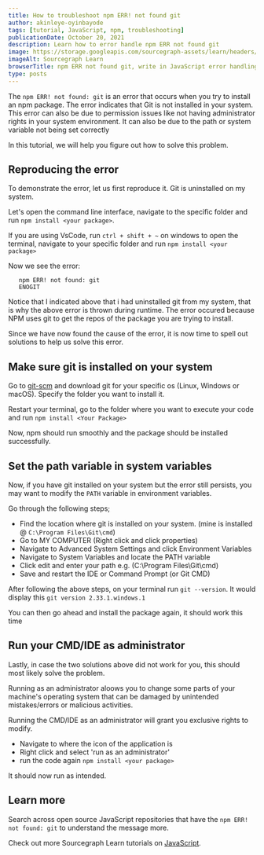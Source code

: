 ```yaml
---
title: How to troubleshoot npm ERR! not found git
author: akinleye-oyinbayode
tags: [tutorial, JavaScript, npm, troubleshooting]
publicationDate: October 20, 2021
description: Learn how to error handle npm ERR not found git
image: https://storage.googleapis.com/sourcegraph-assets/learn/headers/sourcegraph-learn-header.png
imageAlt: Sourcegraph Learn
browserTitle: npm ERR not found git, write in JavaScript error handling
type: posts
---
```


The `npm ERR! not found: git` is an error that occurs when you try to install an npm package. The error indicates that Git is not installed in your system. This error can also be due to permission issues like not having administrator rights in your system environment. It can also be due to the path or system variable not being set correctly

In this tutorial, we will help you figure out how to solve this problem.

## Reproducing the error 

To demonstrate the error, let us first reproduce it. Git is uninstalled on my system.

Let's open the command line interface, navigate to the specific folder and run `npm install <your package>`. 

If you are using VsCode, run `ctrl + shift + ~` on windows to open the terminal, navigate to your specific folder and run `npm install <your package>`

Now we see the error:

```
   npm ERR! not found: git 
   ENOGIT

```

Notice that I indicated above that i had uninstalled git from my system, that is why the above error is thrown during runtime. The error occured because NPM uses git to get the repos of the package you are trying to install.

Since we have now found the cause of the error, it is now time to spell out solutions to help us solve this error.


## Make sure git is installed on your system

Go to [git-scm](https://git-scm.com/downloads) and download git for your specific os (Linux, Windows or macOS). Specify the folder you want to install it.

Restart your terminal, go to the folder where you want to execute your code and run `npm install <Your Package>`

Now, npm should run smoothly and the package should be installed successfully.

## Set the path variable in system variables

Now, if you have git installed on your system but the error still persists, you may want to modify the `PATH` variable in environment variables.

Go through the following steps;

- Find the location where git is installed on your system. (mine is installed @ `C:\Program Files\Git\cmd`)
- Go to MY COMPUTER (Right click and click properties)
- Navigate to Advanced System Settings and click Environment Variables
- Navigate to System Variables and locate the PATH variable
- Click edit and enter your path e.g. (C:\Program Files\Git\cmd)
- Save and restart the IDE or Command Prompt (or Git CMD)

After following the above steps, on your terminal run `git --version`. It would display this `git version 2.33.1.windows.1`

You can then go ahead and install the package again, it should work this time
## Run your CMD/IDE as administrator

Lastly, in case the two solutions above did not work for you, this should most likely solve the problem.

Running as an administrator aloows you to change some parts of your machine's operating system that can be damaged by unintended mistakes/errors or malicious activities.

Running the CMD/IDE as an administrator will grant you exclusive rights to modify.

- Navigate to where the icon of the application is
- Right click and select 'run as an administrator'
- run the code again `npm install <your package>`

It should now run as intended.


## Learn more

Search across open source JavaScript repositories that have the `npm ERR! not found: git` to understand the message more.

<SourcegraphSearch query="npm ERR! not found: git" patternType="literal"/>

Check out more Sourcegraph Learn tutorials on [JavaScript](https://learn.sourcegraph.com/tags/javascript).